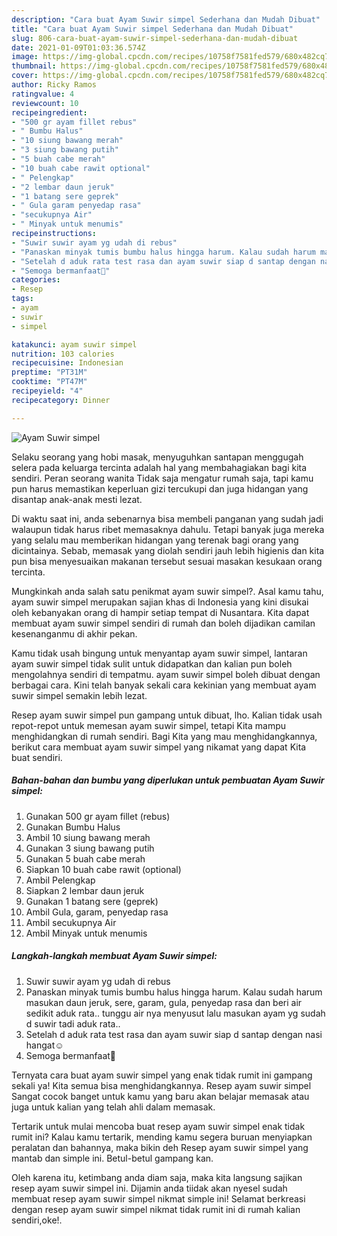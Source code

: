 ```yaml
---
description: "Cara buat Ayam Suwir simpel Sederhana dan Mudah Dibuat"
title: "Cara buat Ayam Suwir simpel Sederhana dan Mudah Dibuat"
slug: 806-cara-buat-ayam-suwir-simpel-sederhana-dan-mudah-dibuat
date: 2021-01-09T01:03:36.574Z
image: https://img-global.cpcdn.com/recipes/10758f7581fed579/680x482cq70/ayam-suwir-simpel-foto-resep-utama.jpg
thumbnail: https://img-global.cpcdn.com/recipes/10758f7581fed579/680x482cq70/ayam-suwir-simpel-foto-resep-utama.jpg
cover: https://img-global.cpcdn.com/recipes/10758f7581fed579/680x482cq70/ayam-suwir-simpel-foto-resep-utama.jpg
author: Ricky Ramos
ratingvalue: 4
reviewcount: 10
recipeingredient:
- "500 gr ayam fillet rebus"
- " Bumbu Halus"
- "10 siung bawang merah"
- "3 siung bawang putih"
- "5 buah cabe merah"
- "10 buah cabe rawit optional"
- " Pelengkap"
- "2 lembar daun jeruk"
- "1 batang sere geprek"
- " Gula garam penyedap rasa"
- "secukupnya Air"
- " Minyak untuk menumis"
recipeinstructions:
- "Suwir suwir ayam yg udah di rebus"
- "Panaskan minyak tumis bumbu halus hingga harum. Kalau sudah harum masukan daun jeruk, sere, garam, gula, penyedap rasa dan beri air sedikit aduk rata.. tunggu air nya menyusut lalu masukan ayam yg sudah d suwir tadi aduk rata.."
- "Setelah d aduk rata test rasa dan ayam suwir siap d santap dengan nasi hangat☺️"
- "Semoga bermanfaat🙏"
categories:
- Resep
tags:
- ayam
- suwir
- simpel

katakunci: ayam suwir simpel 
nutrition: 103 calories
recipecuisine: Indonesian
preptime: "PT31M"
cooktime: "PT47M"
recipeyield: "4"
recipecategory: Dinner

---
```



![Ayam Suwir simpel](https://img-global.cpcdn.com/recipes/10758f7581fed579/680x482cq70/ayam-suwir-simpel-foto-resep-utama.jpg)

Selaku seorang yang hobi masak, menyuguhkan santapan menggugah selera pada keluarga tercinta adalah hal yang membahagiakan bagi kita sendiri. Peran seorang  wanita Tidak saja mengatur rumah saja, tapi kamu pun harus memastikan keperluan gizi tercukupi dan juga hidangan yang disantap anak-anak mesti lezat.

Di waktu  saat ini, anda sebenarnya bisa membeli panganan yang sudah jadi walaupun tidak harus ribet memasaknya dahulu. Tetapi banyak juga mereka yang selalu mau memberikan hidangan yang terenak bagi orang yang dicintainya. Sebab, memasak yang diolah sendiri jauh lebih higienis dan kita pun bisa menyesuaikan makanan tersebut sesuai masakan kesukaan orang tercinta. 



Mungkinkah anda salah satu penikmat ayam suwir simpel?. Asal kamu tahu, ayam suwir simpel merupakan sajian khas di Indonesia yang kini disukai oleh kebanyakan orang di hampir setiap tempat di Nusantara. Kita dapat membuat ayam suwir simpel sendiri di rumah dan boleh dijadikan camilan kesenanganmu di akhir pekan.

Kamu tidak usah bingung untuk menyantap ayam suwir simpel, lantaran ayam suwir simpel tidak sulit untuk didapatkan dan kalian pun boleh mengolahnya sendiri di tempatmu. ayam suwir simpel boleh dibuat dengan berbagai cara. Kini telah banyak sekali cara kekinian yang membuat ayam suwir simpel semakin lebih lezat.

Resep ayam suwir simpel pun gampang untuk dibuat, lho. Kalian tidak usah repot-repot untuk memesan ayam suwir simpel, tetapi Kita mampu menghidangkan di rumah sendiri. Bagi Kita yang mau menghidangkannya, berikut cara membuat ayam suwir simpel yang nikamat yang dapat Kita buat sendiri.

<!--inarticleads1-->

##### Bahan-bahan dan bumbu yang diperlukan untuk pembuatan Ayam Suwir simpel:

1. Gunakan 500 gr ayam fillet (rebus)
1. Gunakan  Bumbu Halus
1. Ambil 10 siung bawang merah
1. Gunakan 3 siung bawang putih
1. Gunakan 5 buah cabe merah
1. Siapkan 10 buah cabe rawit (optional)
1. Ambil  Pelengkap
1. Siapkan 2 lembar daun jeruk
1. Gunakan 1 batang sere (geprek)
1. Ambil  Gula, garam, penyedap rasa
1. Ambil secukupnya Air
1. Ambil  Minyak untuk menumis




<!--inarticleads2-->

##### Langkah-langkah membuat Ayam Suwir simpel:

1. Suwir suwir ayam yg udah di rebus
1. Panaskan minyak tumis bumbu halus hingga harum. Kalau sudah harum masukan daun jeruk, sere, garam, gula, penyedap rasa dan beri air sedikit aduk rata.. tunggu air nya menyusut lalu masukan ayam yg sudah d suwir tadi aduk rata..
1. Setelah d aduk rata test rasa dan ayam suwir siap d santap dengan nasi hangat☺️
1. Semoga bermanfaat🙏




Ternyata cara buat ayam suwir simpel yang enak tidak rumit ini gampang sekali ya! Kita semua bisa menghidangkannya. Resep ayam suwir simpel Sangat cocok banget untuk kamu yang baru akan belajar memasak atau juga untuk kalian yang telah ahli dalam memasak.

Tertarik untuk mulai mencoba buat resep ayam suwir simpel enak tidak rumit ini? Kalau kamu tertarik, mending kamu segera buruan menyiapkan peralatan dan bahannya, maka bikin deh Resep ayam suwir simpel yang mantab dan simple ini. Betul-betul gampang kan. 

Oleh karena itu, ketimbang anda diam saja, maka kita langsung sajikan resep ayam suwir simpel ini. Dijamin anda tiidak akan nyesel sudah membuat resep ayam suwir simpel nikmat simple ini! Selamat berkreasi dengan resep ayam suwir simpel nikmat tidak rumit ini di rumah kalian sendiri,oke!.

